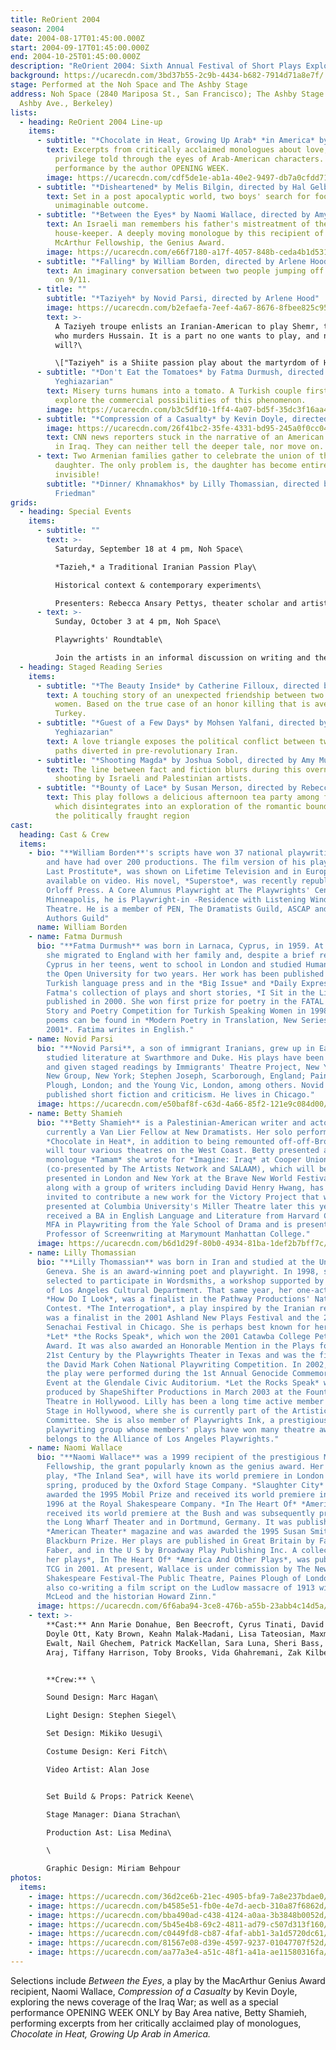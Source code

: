 ```yaml
---
title: ReOrient 2004
season: 2004
date: 2004-08-17T01:45:00.000Z
start: 2004-09-17T01:45:00.000Z
end: 2004-10-25T01:45:00.000Z
description: "ReOrient 2004: Sixth Annual Festival of Short Plays Exploring the Middle East"
background: https://ucarecdn.com/3bd37b55-2c9b-4434-b682-7914d71a8e7f/
stage: Performed at the Noh Space and The Ashby Stage
address: Noh Space (2840 Mariposa St., San Francisco); The Ashby Stage (1901
  Ashby Ave., Berkeley)
lists:
  - heading: ReOrient 2004 Line-up
    items:
      - subtitle: "*Chocolate in Heat, Growing Up Arab* *in America* by Betty Shamieh"
        text: Excerpts from critically acclaimed monologues about love, sex and
          privilege told through the eyes of Arab-American characters. Special
          performance by the author OPENING WEEK.
        image: https://ucarecdn.com/cdf5de1e-ab1a-40e2-9497-db7a0cfdd713/
      - subtitle: "*Disheartened* by Melis Bilgin, directed by Hal Gelb"
        text: Set in a post apocalyptic world, two boys' search for food produces an
          unimaginable outcome.
      - subtitle: "*Between the Eyes* by Naomi Wallace, directed by Amy Mueller"
        text: An Israeli man remembers his father's mistreatment of their Palestinian
          house-keeper. A deeply moving monologue by this recipient of the
          McArthur Fellowship, the Genius Award.
        image: https://ucarecdn.com/e66f7180-a17f-4057-848b-ceda4b1d5319/
      - subtitle: "*Falling* by William Borden, directed by Arlene Hood"
        text: An imaginary conversation between two people jumping off one of the Towers
          on 9/11.
      - title: ""
        subtitle: "*Taziyeh* by Novid Parsi, directed by Arlene Hood"
        image: https://ucarecdn.com/b2efaefa-7eef-4a67-8676-8fbee825c959/
        text: >-
          A Taziyeh troupe enlists an Iranian-American to play Shemr, the man
          who murders Hussain. It is a part no one wants to play, and no one
          will?\

          \["Taziyeh" is a Shiite passion play about the martyrdom of Hussain in Karbala.]
      - subtitle: "*Don't Eat the Tomatoes* by Fatma Durmush, directed by Torange
          Yeghiazarian"
        text: Misery turns humans into a tomato. A Turkish couple first reject and then
          explore the commercial possibilities of this phenomenon.
        image: https://ucarecdn.com/b3c5df10-1ff4-4a07-bd5f-35dc3f16aa4e/
      - subtitle: "*Compression of a Casualty* by Kevin Doyle, directed by Laura Hope"
        image: https://ucarecdn.com/26f41bc2-35fe-4331-bd95-245a0f0cc049/
        text: CNN news reporters stuck in the narrative of an American soldier's death
          in Iraq. They can neither tell the deeper tale, nor move on.
      - text: Two Armenian families gather to celebrate the union of their son and
          daughter. The only problem is, the daughter has become entirely
          invisible!
        subtitle: "*Dinner/ Khnamakhos* by Lilly Thomassian, directed by Meredith Weiss
          Friedman"
grids:
  - heading: Special Events
    items:
      - subtitle: ""
        text: >-
          Saturday, September 18 at 4 pm, Noh Space\

          *Tazieh,* a Traditional Iranian Passion Play\

          Historical context & contemporary experiments\

          Presenters: Rebecca Ansary Pettys, theater scholar and artist, Haleh Hatami, poet
      - text: >-
          Sunday, October 3 at 4 pm, Noh Space\

          Playwrights' Roundtable\

          Join the artists in an informal discussion on writing and the Middle East
  - heading: Staged Reading Series
    items:
      - subtitle: "*The Beauty Inside* by Catherine Filloux, directed by Jessica Heidt"
        text: A touching story of an unexpected friendship between two very different
          women. Based on the true case of an honor killing that is averted in
          Turkey.
      - subtitle: "*Guest of a Few Days* by Mohsen Yalfani, directed by Torange
          Yeghiazarian"
        text: A love triangle exposes the political conflict between two friends whose
          paths diverted in pre-revolutionary Iran.
      - subtitle: "*Shooting Magda* by Joshua Sobol, directed by Amy Mueller"
        text: The line between fact and fiction blurs during this overnight film
          shooting by Israeli and Palestinian artists.
      - subtitle: "*Bounty of Lace* by Susan Merson, directed by Rebecca Novick"
        text: This play follows a delicious afternoon tea party among four Israeli women
          which disintegrates into an exploration of the romantic boundaries of
          the politically fraught region
cast:
  heading: Cast & Crew
  items:
    - bio: "**William Borden**'s scripts have won 37 national playwriting competitions
        and have had over 200 productions. The film version of his play, *The
        Last Prostitute*, was shown on Lifetime Television and in Europe and is
        available on video. His novel, *Superstoe*, was recently republished by
        Orloff Press. A Core Alumnus Playwright at The Playwrights' Center in
        Minneapolis, he is Playwright-in -Residence with Listening Winds
        Theatre. He is a member of PEN, The Dramatists Guild, ASCAP and the
        Authors Guild"
      name: William Borden
    - name: Fatma Durmush
      bio: "**Fatma Durmush** was born in Larnaca, Cyprus, in 1959. At the age of six,
        she migrated to England with her family and, despite a brief return to
        Cyprus in her teens, went to school in London and studied Humanities at
        the Open University for two years. Her work has been published in the
        Turkish language press and in the *Big Issue* and *Daily Express*.
        Fatma's collection of plays and short stories, *I Sit in the Light*, was
        published in 2000. She won first prize for poetry in the FATAL Short
        Story and Poetry Competition for Turkish Speaking Women in 1998. Her
        poems can be found in *Modern Poetry in Translation, New Series No. 17
        2001*. Fatima writes in English."
    - name: Novid Parsi
      bio: "**Novid Parsi**, a son of immigrant Iranians, grew up in East Texas and
        studied literature at Swarthmore and Duke. His plays have been produced
        and given staged readings by Immigrants' Theatre Project, New York; The
        New Group, New York; Stephen Joseph, Scarborough, England; Paines
        Plough, London; and the Young Vic, London, among others. Novid has also
        published short fiction and criticism. He lives in Chicago."
      image: https://ucarecdn.com/e50baf8f-c63d-4a66-85f2-121e9c084d00/
    - name: Betty Shamieh
      bio: "**Betty Shamieh** is a Palestinian-American writer and actor. She is
        currently a Van Lier Fellow at New Dramatists. Her solo performance work
        *Chocolate in Heat*, in addition to being remounted off-off-Broadway,
        will tour various theatres on the West Coast. Betty presented a
        monologue *Tamam* she wrote for *Imagine: Iraq* at Cooper Union
        (co-presented by The Artists Network and SALAAM), which will be
        presented in London and New York at the Brave New World Festivals. She,
        along with a group of writers including David Henry Hwang, has been
        invited to contribute a new work for the Victory Project that will be
        presented at Columbia University's Miller Theatre later this year. She
        received a BA in English Language and Literature from Harvard College,
        MFA in Playwriting from the Yale School of Drama and is presently a
        Professor of Screenwriting at Marymount Manhattan College."
      image: https://ucarecdn.com/b6d1d29f-80b0-4934-81ba-1def2b7bff7c/
    - name: Lilly Thomassian
      bio: "**Lilly Thomassian** was born in Iran and studied at the University of
        Geneva. She is an award-winning poet and playwright. In 1998, she was
        selected to participate in Wordsmiths, a workshop supported by the City
        of Los Angeles Cultural Department. That same year, her one-act play,
        *How Do I Look*, was a finalist in the Pathway Productions' National
        Contest. *The Interrogation*, a play inspired by the Iranian revolution,
        was a finalist in the 2001 Ashland New Plays Festival and the 2003
        Senachai Festival in Chicago. She is perhaps best known for her play,
        *Let* *the Rocks Speak*, which won the 2001 Catawba College Peterson
        Award. It was also awarded an Honorable Mention in the Plays for the
        21st Century by the Playwrights Theater in Texas and was the finalist in
        the David Mark Cohen National Playwriting Competition. In 2002, parts of
        the play were performed during the 1st Annual Genocide Commemorative
        Event at the Glendale Civic Auditorium. *Let the Rocks Speak* was
        produced by ShapeShifter Productions in March 2003 at the Fountain
        Theatre in Hollywood. Lilly has been a long time active member of First
        Stage in Hollywood, where she is currently part of the Artistic
        Committee. She is also member of Playwrights Ink, a prestigious
        playwriting group whose members' plays have won many theatre awards. She
        belongs to the Alliance of Los Angeles Playwrights."
    - name: Naomi Wallace
      bio: "**Naomi Wallace** was a 1999 recipient of the prestigious MacArthur
        Fellowship, the grant popularly known as the genius award. Her newest
        play, *The Inland Sea*, will have its world premiere in London this
        spring, produced by the Oxford Stage Company. *Slaughter City* was
        awarded the 1995 Mobil Prize and received its world premiere in January
        1996 at the Royal Shakespeare Company. *In The Heart Of* *America*
        received its world premiere at the Bush and was subsequently produced at
        the Long Wharf Theater and in Dortmund, Germany. It was published in
        *American Theater* magazine and was awarded the 1995 Susan Smith
        Blackburn Prize. Her plays are published in Great Britain by Faber and
        Faber, and in the U S by Broadway Play Publishing Inc. A collection of
        her plays*, In The Heart Of* *America And Other Plays*, was published by
        TCG in 2001. At present, Wallace is under commission by The New York
        Shakespeare Festival-The Public Theatre, Paines Plough of London, and is
        also co-writing a film script on the Ludlow massacre of 1913 with Bruce
        McLeod and the historian Howard Zinn."
      image: https://ucarecdn.com/6f6aba94-3ce8-476b-a55b-23abb4c14d5a/
    - text: >-
        **Cast:** Ann Marie Donahue, Ben Beecroft, Cyrus Tinati, David Fierro,
        Doyle Ott, Katy Brown, Keahn Malak-Madani, Lisa Tateosian, Maxmillienne
        Ewalt, Nail Ghechem, Patrick MacKellan, Sara Luna, Sheri Bass, Suha
        Araj, Tiffany Harrison, Toby Brooks, Vida Ghahremani, Zak Kilberg


        **Crew:** \

        Sound Design: Marc Hagan\

        Light Design: Stephen Siegel\

        Set Design: Mikiko Uesugi\

        Costume Design: Keri Fitch\

        Video Artist: Alan Jose


        Set Build & Props: Patrick Keene\

        Stage Manager: Diana Strachan\

        Production Ast: Lisa Medina\

        \

        Graphic Design: Miriam Behpour
photos:
  items:
    - image: https://ucarecdn.com/36d2ce6b-21ec-4905-bfa9-7a8e237bdae0/
    - image: https://ucarecdn.com/b4585e51-fb0e-4e7d-aecb-310a87f6862d/
    - image: https://ucarecdn.com/bba490ad-c438-4124-a0aa-3b3848b0052d/
    - image: https://ucarecdn.com/5b45e4b8-69c2-4811-ad79-c507d313f160/
    - image: https://ucarecdn.com/c0449fd8-cb87-4faf-abb1-3a1d5720dc61/
    - image: https://ucarecdn.com/81567e08-d39e-4597-9237-01047707f52d/
    - image: https://ucarecdn.com/aa77a3e4-a51c-48f1-a41a-ae11580316fa/
---
```

Selections include *Between the Eyes*, a play by the MacArthur Genius Award recipient, Naomi Wallace, *Compression of a Casualty* by Kevin Doyle, exploring the news coverage of the Iraq War; as well as a special performance OPENING WEEK ONLY by Bay Area native, Betty Shamieh, performing excerpts from her critically acclaimed play of monologues, *Chocolate in Heat, Growing Up Arab in America.*